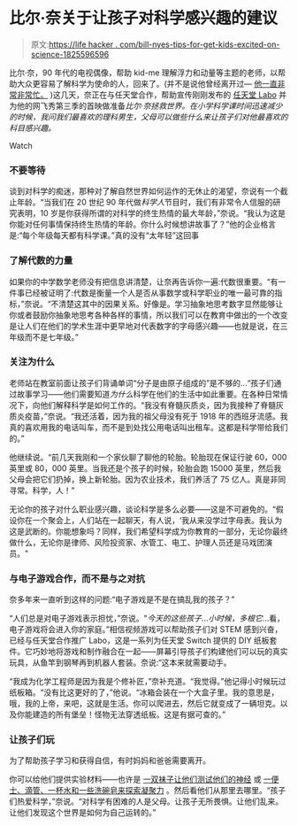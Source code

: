 # 比尔·奈关于让孩子对科学感兴趣的建议

> 原文:[https://life hacker . com/bill-nyes-tips-for-get-kids-excited-on-science-1825596596](https://lifehacker.com/bill-nyes-tips-for-getting-kids-excited-about-science-1825596596)

比尔·奈，90 年代的电视偶像，帮助 kid-me 理解浮力和动量等主题的老师，以帮助大众更容易了解科学为使命的人，回来了。(并不是说他曾经离开过— [他一直非常非常忙。](https://lifehacker.com/im-bill-nye-and-this-is-how-i-work-1680700332) )这几天，奈正在与任天堂合作，帮助宣传刚刚发布的 [任天堂 Labo](https://labo.nintendo.com/) 并为他的网飞秀第三季的首映做准备*比尔·奈拯救世界。在小学科学课时间迅速减少的时候，我问我们最喜欢的理科男生，父母可以做些什么来让孩子们对他最喜欢的科目感兴趣。*

Watch

### **不要等待**

谈到对科学的痴迷，那种对了解自然世界如何运作的无休止的渴望，奈说有一个截止年龄。“当我们在 20 世纪 90 年代做*科学人*节目时，我们有非常令人信服的研究表明，10 岁是你获得所谓的对科学的终生热情的最大年龄，”奈说。“我认为这是你能对任何事情保持终生热情的年龄。你什么时候想讲故事了？”他的企业格言是:“每个年级每天都有科学课。”真的没有“太年轻”这回事

### 了解代数的力量

如果你的中学数学老师没有把信息讲清楚，让奈再告诉你一遍:代数很重要。“有一件事已经被证明了:代数是衡量一个人是否从事数学或科学职业的唯一最可靠的指标，”奈说。“不清楚这其中的因果关系。好像是。学习抽象地思考数字显然能够让你或者鼓励你抽象地思考各种各样的事情，所以我们可以在教育中做出的一个改变是让人们在他们的学术生涯中更早地对代表数字的字母感兴趣——也就是说，在三年级而不是七年级。”

### 关注为什么

老师站在教室前面让孩子们背诵单词“分子是由原子组成的”是不够的...“孩子们通过故事学习——他们需要知道*为什么*科学在他们的生活中如此重要。在各种日常情况下，向他们解释科学是如何工作的。“我没有脊髓灰质炎，因为我接种了脊髓灰质炎疫苗，”奈说。“我还活着，因为我的祖父母没有死于 1918 年的西班牙流感。我真的喜欢用我的电话叫车，而不是到处找公用电话叫出租车。这都是科学带给我们的。”

他继续说。“前几天我刚和一个家伙聊了聊他的轮胎。轮胎现在保证行驶 60，000 英里或 80，000 英里。当我还是个孩子的时候，轮胎会跑 15000 英里，然后我父母会把它们扔掉，换上新轮胎。因为农业技术，我们养活了 75 亿人。真是非同寻常。科学，人！”

无论你的孩子对什么职业感兴趣，谈论科学是多么必要——这是不可避免的。“假设你在一个聚会上，人们站在一起聊天，有人说，‘我从来没学过字母表。我认为这是武断的。你能想象吗？同样，我们希望科学成为你教育的一部分，无论你最终做什么，无论你是律师、风险投资家、水管工、电工、护理人员还是马戏团演员。"

### 与电子游戏合作，而不是与之对抗

奈多年来一直听到这样的问题:“电子游戏是不是在搞乱我的孩子？”

“人们总是对电子游戏表示担忧，”奈说。"*今天的这些孩子*...*小时候，多根它*...看，电子游戏将会进入你的家庭。”相信视频游戏可以帮助孩子们对 STEM 感到兴奋，已经与任天堂合作推广 Labo，这是一系列为任天堂 Switch 提供的 DIY 纸板套件。它巧妙地将游戏和制作融合在一起——屏幕引导孩子们构建他们可以玩的真实玩具，从鱼竿到钢琴再到机器人套装。奈说:“这本来就需要动手。

“我成为化学工程师是因为我是个修补匠，”奈补充道。“我觉得。”他记得小时候玩过纸板箱。“没有比这更好的了，”他说。“冰箱会装在一个大盒子里。我的意思是，哦，我的上帝，来吧，这就是生活。你可以爬进去，然后它就变成了一辆坦克。以及你能建造的所有堡垒！怪物无法穿透纸板。这是有据可查的。”

### 让孩子们玩

为了帮助孩子学习和获得自信，有时妈妈和爸爸需要离开。

你可以给他们提供实验材料——也许是 [一双袜子让他们测试他们的神经](https://billnye.com/billnye_resource/dont-be-nerve-ous-2/) 或 [一便士、滴管、一杯水和一些洗碗皂来探索凝聚力](https://billnye.com/billnye_resource/penny-droplets/) 。然后看他们从那里去哪里。“孩子们热爱科学，”奈说。“对科学有困难的人是父母。让孩子无所畏惧。让他们乱来。让他们发现这个世界是如何为自己运转的。”